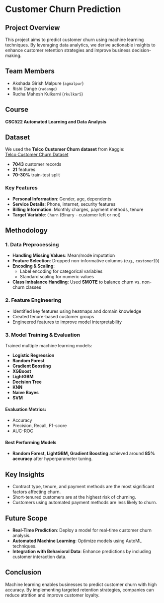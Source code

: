 

# Customer Churn Prediction

## Project Overview  
This project aims to predict customer churn using machine learning techniques. By leveraging data analytics, we derive actionable insights to enhance customer retention strategies and improve business decision-making.

## Team Members  
- Akshada Girish Malpure (`agmalpur`)  
- Rishi Dange (`radange`)  
- Rucha Mahesh Kulkarni (`rkulkar5`)  

## Course  
**CSC522 Automated Learning and Data Analysis**  

## Dataset  
We used the **Telco Customer Churn dataset** from Kaggle:  
[Telco Customer Churn Dataset](https://www.kaggle.com/datasets/blastchar/telco-customer-churn)  

- **7043** customer records  
- **21** features  
- **70-30%** train-test split  

### Key Features  
- **Personal Information**: Gender, age, dependents  
- **Service Details**: Phone, internet, security features  
- **Billing Information**: Monthly charges, payment methods, tenure  
- **Target Variable**: `Churn` (Binary - customer left or not)  

## Methodology  

### 1. Data Preprocessing  
- **Handling Missing Values**: Mean/mode imputation  
- **Feature Selection**: Dropped non-informative columns (e.g., `customerID`)  
- **Encoding & Scaling**:  
  - Label encoding for categorical variables  
  - Standard scaling for numeric values  
- **Class Imbalance Handling**: Used **SMOTE** to balance churn vs. non-churn classes  

### 2. Feature Engineering  
- Identified key features using heatmaps and domain knowledge  
- Created tenure-based customer groups  
- Engineered features to improve model interpretability  

### 3. Model Training & Evaluation  
Trained multiple machine learning models:  
- **Logistic Regression**  
- **Random Forest**  
- **Gradient Boosting**  
- **XGBoost**  
- **LightGBM**  
- **Decision Tree**  
- **KNN**  
- **Naive Bayes**  
- **SVM**  

#### Evaluation Metrics:  
- Accuracy  
- Precision, Recall, F1-score  
- AUC-ROC  

#### Best Performing Models  
- **Random Forest, LightGBM, Gradient Boosting** achieved around **85% accuracy** after hyperparameter tuning.

## Key Insights  
- Contract type, tenure, and payment methods are the most significant factors affecting churn.  
- Short-tenured customers are at the highest risk of churning.  
- Customers using automated payment methods are less likely to churn.  

## Future Scope  
- **Real-Time Prediction**: Deploy a model for real-time customer churn analysis.  
- **Automated Machine Learning**: Optimize models using AutoML techniques.  
- **Integration with Behavioral Data**: Enhance predictions by including customer interaction data.  

## Conclusion  
Machine learning enables businesses to predict customer churn with high accuracy. By implementing targeted retention strategies, companies can reduce attrition and improve customer loyalty.  

